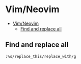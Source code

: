 # Vim/Neovim
<!--ts-->
   * [Vim/Neovim](vim.md#vimneovim)
      * [Find and replace all](vim.md#find-and-replace-all)

<!-- Added by: runner, at: Tue Apr  6 11:18:42 UTC 2021 -->

<!--te-->

## Find and replace all
```vim
:%s/replace_this/replace_with/g
```
